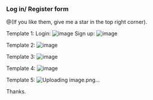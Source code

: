 ### Log in/ Register form
@(If you like them, give me a star in the top right corner).

Template 1:
Login:
![image](https://github.com/Gianguyen1234/Logform/assets/112406680/439e3a34-0c94-4cef-a031-297257bce00f)
Sign up:
![image](https://github.com/Gianguyen1234/Logform/assets/112406680/10afc0a4-ce5b-4dec-a109-2158b027dba4)

Template 2:
![image](https://github.com/Gianguyen1234/Logform/assets/112406680/56a340c6-f151-444b-9196-31dddd84655e)

Template 3:
![image](https://github.com/Gianguyen1234/Logform/assets/112406680/020f4cc2-ba9f-4d59-9a81-5dbbb709f55d)

Template 4:
![image](https://github.com/Gianguyen1234/Logform/assets/112406680/82bf6f55-c082-4502-8c41-94b0bdd0acc2)

Template 5:
![Uploading image.png…]()

Thanks. 







